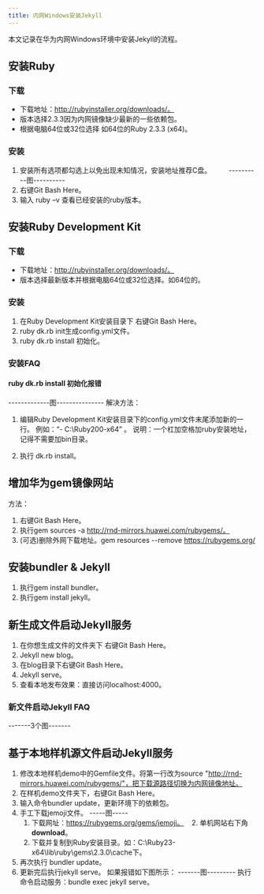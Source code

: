 ```yaml
---
title: 内网Windows安装Jekyll
---
```

本文记录在华为内网Windows环境中安装Jekyll的流程。

## 安装Ruby

### 下载

- 下载地址：http://rubyinstaller.org/downloads/。
- 版本选择2.3.3因为内网镜像缺少最新的一些依赖包。
- 根据电脑64位或32位选择 如64位的Ruby 2.3.3 (x64)。

### 安装

1. 安装所有选项都勾选上以免出现未知情况，安装地址推荐C盘。          ----------图----------
2. 右键Git Bash Here。
3. 输入 ruby –v 查看已经安装的ruby版本。

## 安装Ruby Development Kit
### 下载
- 下载地址：http://rubyinstaller.org/downloads/。
- 版本选择最新版本并根据电脑64位或32位选择。如64位的。

### 安装
1. 在Ruby Development Kit安装目录下 右键Git Bash Here。
2. ruby dk.rb init生成config.yml文件。
3. ruby dk.rb install 初始化。

### 安装FAQ
#### ruby dk.rb install 初始化报错
-------------图---------------
解决方法：
1. 编辑Ruby Development Kit安装目录下的config.yml文件末尾添加新的一行。
    例如：“- C:\Ruby200-x64” 。
    说明：一个杠加空格加ruby安装地址，记得不需要加bin目录。

2. 执行 dk.rb install。

## 增加华为gem镜像网站
方法：
1. 右键Git Bash Here。
2. 执行gem sources -a http://rnd-mirrors.huawei.com/rubygems/。
3. (可选)删除外网下载地址。gem resources --remove https://rubygems.org/

## 安装bundler & Jekyll
1. 执行gem install bundler。
2. 执行gem install jekyll。

## 新生成文件启动Jekyll服务
1. 在你想生成文件的文件夹下 右键Git Bash Here。
2. Jekyll new blog。
3. 在blog目录下右键Git Bash Here。
4. Jekyll serve。
5. 查看本地发布效果：直接访问localhost:4000。

### 新文件启动Jekyll FAQ
-------3个图-------

## 基于本地样机源文件启动Jekyll服务
1. 修改本地样机demo中的Gemfile文件。将第一行改为source "http://rnd-mirrors.huawei.com/rubygems/"，把下载源路径切换为内网镜像地址。
2. 在样机demo文件夹下，右键Git Bash Here。
2. 输入命令bundler update，更新环境下的依赖包。
3. 手工下载jemoji文件。
  -----图-----
    1. 下载网址：https://rubygems.org/gems/jemoji。
    2. 单机网站右下角**download**。
    3. 下载并复制到Ruby安装目录。如：C:\Ruby23-x64\lib\ruby\gems\2.3.0\cache下。
4. 再次执行 bundler update。
5. 更新完后执行jekyll serve。
如果报错如下图所示：
-------图---------
执行命令启动服务：bundle exec jekyll serve。

  
  





